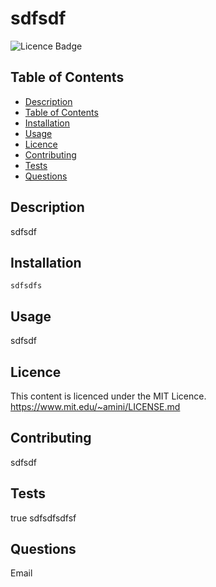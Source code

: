 # sdfsdf

  ![Licence Badge](https://img.shields.io/badge/licence-MIT-green)

  ## Table of Contents
  - [Description](#description)
  - [Table of Contents](#table-of-contents)
  - [Installation](#installation)
  - [Usage](#usage)
  - [Licence](#licence)
  - [Contributing](#contributing)
  - [Tests](#tests)
  - [Questions](#questions)

  ## Description

  sdfsdf


  ## Installation
  ```
  sdfsdfs
  ```

  ## Usage

  sdfsdf

  ## Licence

  This content is licenced under the MIT Licence.
  https://www.mit.edu/~amini/LICENSE.md

  ## Contributing

  sdfsdf

  ## Tests

  true sdfsdfsdfsf

  ## Questions

  Email
  